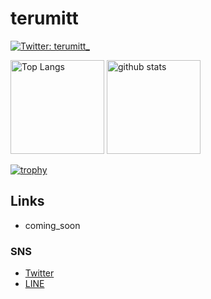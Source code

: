 # terumitt

[![Twitter: terumitt_](https://img.shields.io/twitter/follow/terumitt_7101?style=social)](https://twitter.com/terumitt_7101)

<p align="left"> 
  <img alt="Top Langs" height="150px" src="https://github-readme-stats.vercel.app/api/top-langs/?username=fkmr59&layout=compact&show_icons=true&theme=onedark" />
  <img alt="github stats" height="150px" src="https://github-readme-stats.vercel.app/api?username=fkmr59&theme=onedark&show_icons=ture" />
</p>

[![trophy](https://github-profile-trophy.vercel.app/?username=fkmr59&theme=onedark&column=7
)](https://github.com/ryo-ma/github-profile-trophy)

## Links

- coming_soon

### SNS

- [Twitter](https://twitter.com/terumitt_7101)
- [LINE](https://lin.ee/pRvv5wh)
